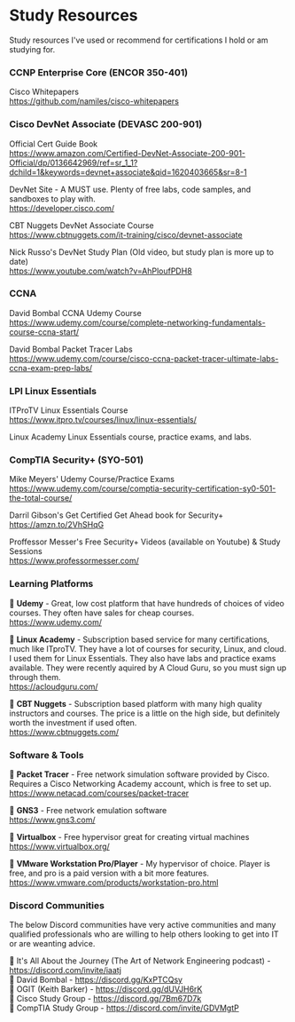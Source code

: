 # Study Resources
Study resources I've used or recommend for certifications I hold or am studying for.

### CCNP Enterprise Core (ENCOR 350-401)   
Cisco Whitepapers   
https://github.com/namiles/cisco-whitepapers

### Cisco DevNet Associate (DEVASC 200-901)
Official Cert Guide Book   
https://www.amazon.com/Certified-DevNet-Associate-200-901-Official/dp/0136642969/ref=sr_1_1?dchild=1&keywords=devnet+associate&qid=1620403665&sr=8-1   

DevNet Site - A MUST use. Plenty of free labs, code samples, and sandboxes to play with.   
https://developer.cisco.com/

CBT Nuggets DevNet Associate Course   
https://www.cbtnuggets.com/it-training/cisco/devnet-associate

Nick Russo's DevNet Study Plan (Old video, but study plan is more up to date)   
https://www.youtube.com/watch?v=AhPloufPDH8

### CCNA
David Bombal CCNA Udemy Course  
https://www.udemy.com/course/complete-networking-fundamentals-course-ccna-start/  

David Bombal Packet Tracer Labs  
https://www.udemy.com/course/cisco-ccna-packet-tracer-ultimate-labs-ccna-exam-prep-labs/

### LPI Linux Essentials
ITProTV Linux Essentials Course   
https://www.itpro.tv/courses/linux/linux-essentials/   

Linux Academy Linux Essentials course, practice exams, and labs.  

### CompTIA Security+ (SYO-501)
Mike Meyers' Udemy Course/Practice Exams  
https://www.udemy.com/course/comptia-security-certification-sy0-501-the-total-course/  

Darril Gibson's Get Certified Get Ahead book for Security+  
https://amzn.to/2VhSHqG  

Proffessor Messer's Free Security+ Videos (available on Youtube) & Study Sessions  
https://www.professormesser.com/

### Learning Platforms
:small_red_triangle: **Udemy** - Great, low cost platform that have hundreds of choices of video courses. They often have sales for cheap courses.  
https://www.udemy.com/  

:small_red_triangle: **Linux Academy** - Subscription based service for many certifications, much like ITproTV. They have a lot of courses for security, Linux, and cloud. I used them for Linux Essentials. They also have labs and practice exams available. They were recently aquired by A Cloud Guru, so you must sign up through them.  
https://acloudguru.com/

:small_red_triangle: **CBT Nuggets** - Subscription based platform with many high quality instructors and courses. The price is a little on the high side, but definitely worth the investment if used often.   
https://www.cbtnuggets.com/

### Software & Tools
:large_blue_circle: **Packet Tracer** - Free network simulation software provided by Cisco. Requires a Cisco Networking Academy account, which is free to set up.
https://www.netacad.com/courses/packet-tracer   

:large_blue_circle: **GNS3** - Free network emulation software   
https://www.gns3.com/   

:large_blue_circle: **Virtualbox** - Free hypervisor great for creating virtual machines   
https://www.virtualbox.org/   

:large_blue_circle: **VMware Workstation Pro/Player** - My hypervisor of choice. Player is free, and pro is a paid version with a bit more features.   
https://www.vmware.com/products/workstation-pro.html   

### Discord Communities
The below Discord communities have very active communities and many qualified professionals who are willing to help others looking to get into IT or are weanting advice.  

:pushpin: It's All About the Journey (The Art of Network Engineering podcast) - https://discord.com/invite/iaatj   
:pushpin: David Bombal - https://discord.gg/KxPTCQsy  
:pushpin: OGIT (Keith Barker) - https://discord.gg/dUVJH6rK    
:pushpin: Cisco Study Group - https://discord.gg/7Bm67D7k  
:pushpin: CompTIA Study Group - https://discord.com/invite/GDVMgtP
